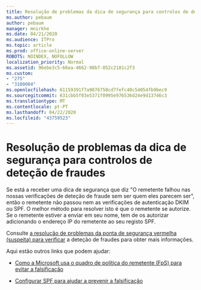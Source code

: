 ```yaml
---
title: Resolução de problemas da dica de segurança para controlos de deteção de fraudes
ms.author: pebaum
author: pebaum
manager: mnirkhe
ms.date: 04/21/2020
ms.audience: ITPro
ms.topic: article
ms.prod: office-online-server
ROBOTS: NOINDEX, NOFOLLOW
localization_priority: Normal
ms.assetid: 96ebe3c5-66ea-4662-98b7-052c2181c2f3
ms.custom:
- "275"
- "3100004"
ms.openlocfilehash: 61159391f7a9876750cd7fefc40c54054fb9bec9
ms.sourcegitcommit: 631cbb5f03e5371f0995e976536d24e9d13746c3
ms.translationtype: MT
ms.contentlocale: pt-PT
ms.lasthandoff: 04/22/2020
ms.locfileid: "43759523"
---
```

# <a name="troubleshooting-the-safety-tip-for-fraud-detection-checks"></a>Resolução de problemas da dica de segurança para controlos de deteção de fraudes

Se está a receber uma dica de segurança que diz "O remetente falhou nas nossas verificações de deteção de fraude sem ser quem eles parecem ser", então o remetente não passou nem as verificações de autenticação DKIM ou SPF. O melhor método para resolver isto é que o remetente se autorize. Se o remetente estiver a enviar em seu nome, tem de os autorizar adicionando o endereço IP do remetente ao seu registo SPF.
  
Consulte [a resolução de problemas da ponta de segurança vermelha (suspeita) para verificar](https://blogs.msdn.microsoft.com/tzink/2016/11/02/troubleshooting-the-red-suspicious-safety-tip-for-fraud-detection-checks/) a deteção de fraudes para obter mais informações.
  
Aqui estão outros links que podem ajudar:
  
- [Como a Microsoft usa o quadro de política do remetente (FpS) para evitar a falsificação](https://docs.microsoft.com/office365/SecurityCompliance/how-office-365-uses-spf-to-prevent-spoofing)

- [Configurar SPF para ajudar a prevenir a falsificação](https://docs.microsoft.com/office365/SecurityCompliance/set-up-spf-in-office-365-to-help-prevent-spoofing)
